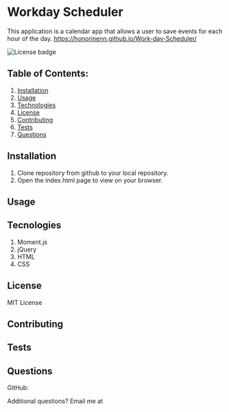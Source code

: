 
# Workday Scheduler 

This application is a calendar app that allows a user to save events for each hour of the day.
 https://honorinenn.github.io/Work-day-Scheduler/

![License badge](https://img.shields.io/badge/license-MIT-builtinModules.svg)
     
## Table of Contents:
1. [Installation](#installation)
2. [Usage](#usage)
3. [Technologies](#technologies)
4. [License](#license)
5. [Contributing](#contributing)
6. [Tests](#tests)
7. [Questions](#questions)

## Installation
1. Clone repository from github to your local repository.
2. Open the index.html page to view on your browser.


## Usage


## Tecnologies
1. Moment.js
2. jQuery
3. HTML
4. CSS


## License
MIT License

## Contributing


## Tests


## Questions
GitHub: [](https://github.com/)

Additional questions? Email me at 
   
